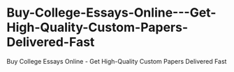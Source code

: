 # Buy-College-Essays-Online---Get-High-Quality-Custom-Papers-Delivered-Fast
Buy College Essays Online - Get High-Quality Custom Papers Delivered Fast

